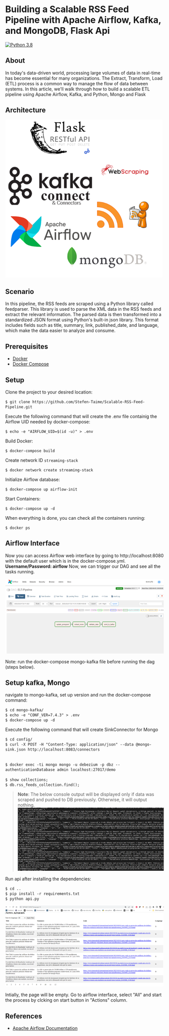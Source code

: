 # Building a Scalable RSS Feed Pipeline with Apache Airflow, Kafka, and MongoDB, Flask Api

[![Python 3.8](https://img.shields.io/badge/python-3.8-blue.svg)](https://www.python.org/downloads/release/python-380/)

## About

In today's data-driven world, processing large volumes of data in real-time has become essential for many organizations. The Extract, Transform, Load (ETL) process is a common way to manage the flow of data between systems. In this article, we'll walk through how to build a scalable ETL pipeline using Apache Airflow, Kafka, and Python, Mongo and Flask
## Architecture 

![alt text](/images/archi.png)

## Scenario
In this pipeline, the RSS feeds are scraped using a Python library called feedparser. This library is used to parse the XML data in the RSS feeds and extract the relevant information. The parsed data is then transformed into a standardized JSON format using Python's built-in json library. This format includes fields such as title, summary, link, published_date, and language, which make the data easier to analyze and consume.

## Prerequisites

- [Docker](https://docs.docker.com/get-docker/)
- [Docker Compose](https://docs.docker.com/compose/)

## Setup

Clone the project to your desired location:

    $ git clone https://github.com/Stefen-Taime/Scalable-RSS-Feed-Pipeline.git

Execute the following command that will create the .env file containig the Airflow UID needed by docker-compose:

    $ echo -e "AIRFLOW_UID=$(id -u)" > .env

Build Docker:

    $ docker-compose build 

Create network ID `streaming-stack`

    $ docker network create streaming-stack

Initialize Airflow database:

    $ docker-compose up airflow-init

Start Containers:

    $ docker-compose up -d

When everything is done, you can check all the containers running:

    $ docker ps

## Airflow Interface

Now you can access Airflow web interface by going to http://localhost:8080 with the default user which is in the docker-compose.yml. **Username/Password: airflow**
Now, we can trigger our DAG and see all the tasks running.

![alt text](/images/airflow-feeds.png)

Note: run the docker-compose mongo-kafka file before running the dag (steps below).

## Setup kafka, Mongo 

navigate to mongo-kafka, set up version and run the docker-compose command:

    $ cd mongo-kafka/
    $ echo -e "CONF_VER=7.4.3" > .env
    $ docker-compose up -d

Execute the following command that will create SinkConnector for Mongo    

    $ cd config/
    $ curl -X POST -H "Content-Type: application/json" --data @mongo-sink.json http://localhost:8083/connectors

  
	$ docker exec -ti mongo mongo -u debezium -p dbz --authenticationDatabase admin localhost:27017/demo

    $ show collections;
    $ db.rss_feeds_collection.find();
  
> **Note**: The below console output will be displayed only if data was scraped and pushed to DB previously. Otherwise, it will output nothing.
> ![alt text](/images/mongo-feeds.png)
  

Run api after installing the dependencies:

    $ cd ..
    $ pip install -r requirements.txt
    $ python api.py

![alt text](/images/fr.png)	

Intially, the page will be empty. Go to airflow interface, select "All" and start the process by clcking on start button in "Actions" column.

## References 

- [Apache Airflow Documentation](https://airflow.apache.org/docs/apache-airflow/stable/start/docker.html)


